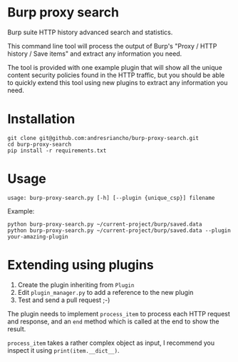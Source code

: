 # Burp proxy search 
Burp suite HTTP history advanced search and statistics.

This command line tool will process the output of Burp's 
"Proxy / HTTP history / Save items" and extract any information
you need.

The tool is provided with one example plugin that will show all
the unique content security policies found in the HTTP traffic,
but you should be able to quickly extend this tool using new
plugins to extract any information you need.

# Installation

```
git clone git@github.com:andresriancho/burp-proxy-search.git
cd burp-proxy-search
pip install -r requirements.txt
```

# Usage

```
usage: burp-proxy-search.py [-h] [--plugin {unique_csp}] filename
``` 

Example:

```
python burp-proxy-search.py ~/current-project/burp/saved.data
python burp-proxy-search.py ~/current-project/burp/saved.data --plugin your-amazing-plugin
```

# Extending using plugins

1. Create the plugin inheriting from `Plugin`
2. Edit `plugin_manager.py` to add a reference to the new plugin
3. Test and send a pull request ;-)

The plugin needs to implement `process_item` to process each HTTP request
and response, and an `end` method which is called at the end to show the
result.

`process_item` takes a rather complex object as input, I recommend you
inspect it using `print(item.__dict__)`.
